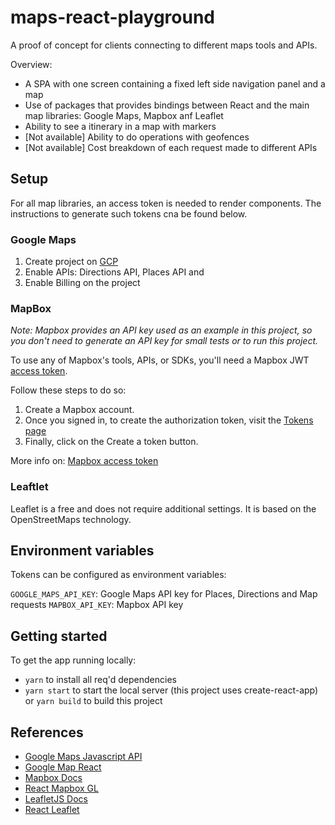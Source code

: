 # maps-react-playground #
A proof of concept for clients connecting to different maps tools and APIs.

Overview:
- A SPA with one screen containing a fixed left side navigation panel and a map
- Use of packages that provides bindings between React and the main map libraries: Google Maps, Mapbox anf Leaflet
- Ability to see a itinerary in a map with markers
- [Not available] Ability to do operations with geofences
- [Not available] Cost breakdown of each request made to different APIs

## Setup

For all map libraries, an access token is needed to render components. The instructions to generate such tokens cna be found below.

### Google Maps
1. Create project on [GCP](https://cloud.google.com/resource-manager/docs/creating-managing-projects)
2. Enable APIs: Directions API, Places API and 
3. Enable Billing on the project


### MapBox

_Note: Mapbox provides an API key used as an example in this project, so you don't need to generate an API key for small tests or to run this project._

To use any of Mapbox's tools, APIs, or SDKs, you'll need a Mapbox JWT [access token](https://docs.mapbox.com/help/glossary/access-token/).

Follow these steps to do so:
1. Create a Mapbox account.
2. Once you signed in, to create the authorization token, visit the [Tokens page](https://account.mapbox.com/access-tokens/)
3. Finally, click on the Create a token button.

More info on: [Mapbox access token](https://docs.mapbox.com/help/getting-started/access-tokens/)

### Leaftlet

Leaflet is a free and does not require additional settings. It is based on the OpenStreetMaps technology.

## Environment variables

Tokens can be configured as environment variables:

`GOOGLE_MAPS_API_KEY`: Google Maps API key for Places, Directions and Map requests
`MAPBOX_API_KEY`: Mapbox API key

## Getting started

To get the app running locally:

- `yarn` to install all req'd dependencies
- `yarn start` to start the local server (this project uses create-react-app) or `yarn build` to build this project

## References
- [Google Maps Javascript API](https://developers.google.com/maps/documentation/javascript/overview)
- [Google Map React](https://github.com/google-map-react/google-map-react#readme)
- [Mapbox Docs](https://docs.mapbox.com/mapbox-gl-js)
- [React Mapbox GL](https://github.com/visgl/react-map-gl/tree/master/examples)
- [LeafletJS Docs](https://leafletjs.com/reference.html)
- [React Leaflet](https://react-leaflet.js.org/docs/start-installation)
